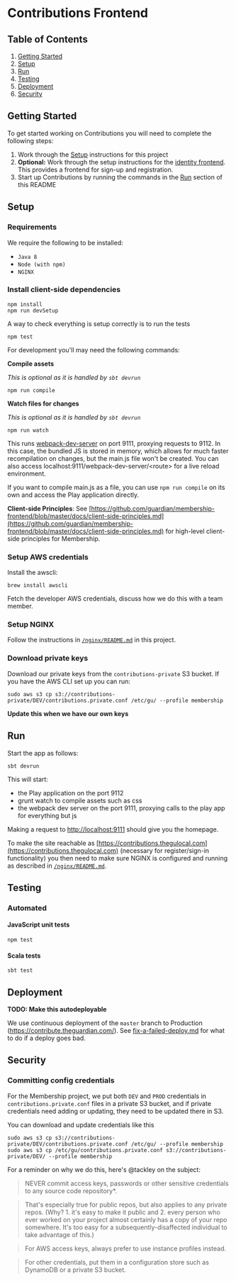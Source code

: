 # Contributions Frontend


## Table of Contents

1. [Getting Started](#getting-started)
1. [Setup](#setup)
1. [Run](#run)
1. [Testing](#testing)
1. [Deployment](#deployment)
1. [Security](#security)

## Getting Started

To get started working on Contributions you will need to complete the following steps:

1. Work through the [Setup](#setup) instructions for this project
2. **Optional:** Work through the setup instructions for the [identity frontend](https://github.com/guardian/identity-frontend). This provides a frontend for sign-up and registration.
3. Start up Contributions by running the commands in the [Run](#run) section of this README

## Setup

### Requirements

We require the following to be installed:

- `Java 8`
- `Node (with npm)`
- `NGINX`

### Install client-side dependencies

```
npm install
npm run devSetup
```

A way to check everything is setup correctly is to run the tests

```
npm test
```

For development you'll may need the following commands:

**Compile assets**

_This is optional as it is handled by `sbt devrun`_

```
npm run compile
```

**Watch files for changes**

_This is optional as it is handled by `sbt devrun`_

```
npm run watch
```

This runs [webpack-dev-server](https://webpack.github.io/docs/webpack-dev-server.html) on port 9111, proxying requests to 9112. In this case, the bundled JS is stored in memory, which allows for much faster recompilation on changes, but the main.js file won't be created. You can also access localhost:9111/webpack-dev-server/\<route\> for a live reload environment. 

If you want to compile main.js as a file, you can use `npm run compile` on its own and access the Play application directly.


**Client-side Principles**: See [https://github.com/guardian/membership-frontend/blob/master/docs/client-side-principles.md](https://github.com/guardian/membership-frontend/blob/master/docs/client-side-principles.md) for high-level client-side principles for Membership.

### Setup AWS credentials

Install the awscli:
```
brew install awscli
```

Fetch the developer AWS credentials, discuss how we do this with a team member.

### Setup NGINX

Follow the instructions in [`/nginx/README.md`](./nginx/README.md) in this project.

### Download private keys

Download our private keys from the `contributions-private` S3 bucket. If you have the AWS CLI set up you can run:

```
sudo aws s3 cp s3://contributions-private/DEV/contributions.private.conf /etc/gu/ --profile membership
```

**Update this when we have our own keys**

## Run

Start the app as follows:

```
sbt devrun
```

This will start:
 - the Play application on the port 9112
 - grunt watch to compile assets such as css
 - the webpack dev server on the port 9111, proxying calls to the play app for everything but js
  
Making a request to [http://localhost:9111](http://localhost:9111) should give you the homepage.
 

To make the site reachable as [https://contributions.thegulocal.com](https://contributions.thegulocal.com) (necessary for register/sign-in functionality) you then need to make sure NGINX is configured and running as described in [`/nginx/README.md`](./nginx/README.md).

## Testing

### Automated

#### JavaScript unit tests


```
npm test
```

#### Scala tests

```
sbt test
```

## Deployment

**TODO: Make this autodeployable**

We use continuous deployment of the `master` branch to Production (https://contribute.theguardian.com/).
See [fix-a-failed-deploy.md](https://github.com/guardian/deploy/blob/master/magenta-lib/docs/magenta-lib/howto/fix-a-failed-deploy.md)
for what to do if a deploy goes bad.

## Security

### Committing config credentials

For the Membership project, we put both `DEV` and `PROD` credentials in `contributions.private.conf` files in a private
S3 bucket, and if private credentials need adding or updating, they need to be updated there in S3.

You can download and update credentials like this

```
sudo aws s3 cp s3://contributions-private/DEV/contributions.private.conf /etc/gu/ --profile membership
sudo aws s3 cp /etc/gu/contributions.private.conf s3://contributions-private/DEV/ --profile membership
```

For a reminder on why we do this, here's @tackley on the subject:

>NEVER commit access keys, passwords or other sensitive credentials to any source code repository*.

>That's especially true for public repos, but also applies to any private repos. (Why? 1. it's easy to make it public and 2. every person who ever worked on your project almost certainly has a copy of your repo somewhere. It's too easy for a subsequently-disaffected individual to take advantage of this.)

>For AWS access keys, always prefer to use instance profiles instead.

>For other credentials, put them in a configuration store such as DynamoDB or a private S3 bucket.
